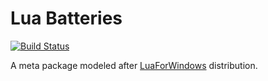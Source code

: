 Lua Batteries
=============

[![Build Status](https://secure.travis-ci.org/LuaDist/batteries.png?branch=master)](http://travis-ci.org/LuaDist/batteries)


A meta package modeled after [LuaForWindows](http://groups.google.com/group/luaforwindows) distribution.

